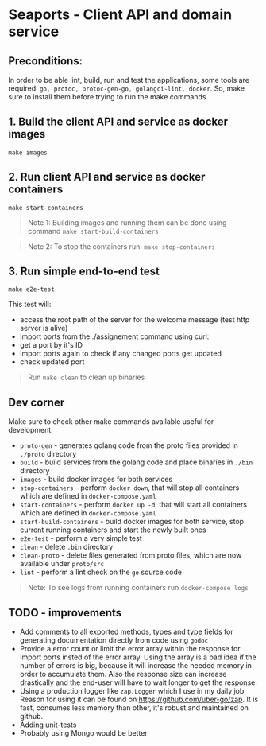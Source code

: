 # Seaports - Client API and domain service

## Preconditions:
In order to be able lint, build, run and test the applications, some tools are required: `go, protoc, protoc-gen-go, golangci-lint, docker`. So, make sure to install them before trying to run the make commands.

## 1. Build the client API and service as docker images
```
make images
```
## 2. Run client API and service as docker containers
```
make start-containers
```
> Note 1: Building images and running them can be done using command `make start-build-containers`  

> Note 2: To stop the containers run: `make stop-containers`

## 3. Run simple end-to-end test 
```
make e2e-test
```
This test will:
 - access the root path of the server for the welcome message (test http server is alive)
 - import ports from the ./assignement command using curl: 
 - get a port by it's ID
 - import ports again to check if any changed ports get updated
 - check updated port

> Run `make clean` to clean up binaries

## Dev corner
Make sure to check other make commands available useful for development:
- `proto-gen` - generates golang code from the proto files provided in `./proto` directory
- `build` - build services from the golang code and place binaries in `./bin` directory
- `images` - build docker images for both services
- `stop-containers` - perform `docker down`, that will stop all containers which are defined in `docker-compose.yaml`
- `start-containers` - perform `docker up -d`, that will start all containers which are defined in `docker-compose.yaml`
- `start-build-containers` - build docker images for both service, stop current running containers and start the newly built ones
- `e2e-test` - perform a very simple test
- `clean` - delete `.bin` directory
- `clean-proto` - delete files generated from proto files, which are now available under `proto/src`
- `lint` - perform a lint check on the `go` source code
  
> Note: To see logs from running containers run `docker-compose logs `

## TODO - improvements
- Add comments to all exported methods, types and type fields for generating documentation directly from code using `godoc`
- Provide a error count or limit the error array within the response for import ports insted of the error array. Using the array is a bad idea if the number of errors is big, because it will increase the needed memory in order to accumulate them. Also the response size can increase drastically and the end-user will have to wait longer to get the response.
- Using a production logger like `zap.Logger` which I use in my daily job. Reason for using it can be found on https://github.com/uber-go/zap. It is fast, consumes less memory than other, it's robust and maintained on github. 
- Adding unit-tests
- Probably using Mongo would be better
